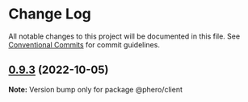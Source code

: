 # Change Log

All notable changes to this project will be documented in this file.
See [Conventional Commits](https://conventionalcommits.org) for commit guidelines.

## [0.9.3](https://github.com/phero-hq/phero/compare/v0.9.3-rc.3...v0.9.3) (2022-10-05)

**Note:** Version bump only for package @phero/client
